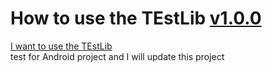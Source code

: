 # How to use the TEstLib [v1.0.0](https://github.com/klaus0824/TEstLib/releases/tag/1.0.0)
[I want to use the TEstLib](https://jitpack.io/#klaus0824/TEstLib/1.0.0)  
test for Android project and I will update this project
